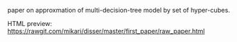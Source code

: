 
paper on approxmation of multi-decision-tree model by set of hyper-cubes.

HTML preview: 
https://rawgit.com/mikari/disser/master/first_paper/raw_paper.html